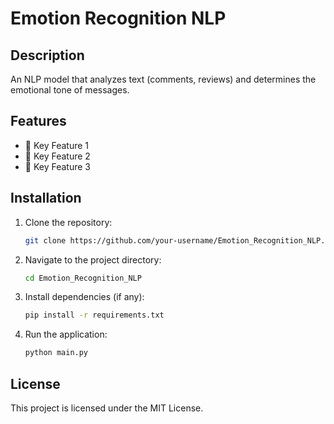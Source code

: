 # Emotion Recognition NLP

## Description
An NLP model that analyzes text (comments, reviews) and determines the emotional tone of messages.

## Features
- 📌 Key Feature 1
- 📌 Key Feature 2
- 📌 Key Feature 3

## Installation
1. Clone the repository:
   ```sh
   git clone https://github.com/your-username/Emotion_Recognition_NLP.git
   ```
2. Navigate to the project directory:
   ```sh
   cd Emotion_Recognition_NLP
   ```
3. Install dependencies (if any):
   ```sh
   pip install -r requirements.txt
   ```
4. Run the application:
   ```sh
   python main.py
   ```

## License
This project is licensed under the MIT License.
